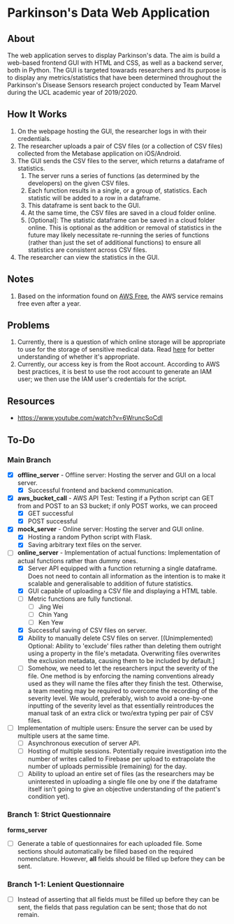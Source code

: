 # Parkinson's Data Web Application
## About
The web application serves to display Parkinson's data. The aim is build a web-based frontend GUI with HTML and CSS, as well as a backend server, both in Python. The GUI is targeted towarads researchers and its purpose is to display any metrics/statistics that have been determined throughout the Parkinson's Disease Sensors research project conducted by Team Marvel during the UCL academic year of 2019/2020. 

## How It Works
1. On the webpage hosting the GUI, the researcher logs in with their credentials. 
1. The researcher uploads a pair of CSV files (or a collection of CSV files) collected from the Metabase application on iOS/Android.
1. The GUI sends the CSV files to the server, which returns a dataframe of statistics.
    1. The server runs a series of functions (as determined by the developers) on the given CSV files. 
    1. Each function results in a single, or a group of, statistics. Each statistic will be added to a row in a dataframe.
    1. This dataframe is sent back to the GUI.
    1. At the same time, the CSV files are saved in a cloud folder online. 
    1. \[Optional]: The statistic dataframe can be saved in a cloud folder online. This is optional as the addition or removal of statistics in the future may likely necessitate re-running the series of functions (rather than just the set of additional functions) to ensure all statistics are consistent across CSV files. 
1. The researcher can view the statistics in the GUI.

## Notes
1. Based on the information found on [AWS Free](https://aws.amazon.com/free/?all-free-tier.sort-by=item.additionalFields.SortRank&all-free-tier.sort-order=asc), the AWS service remains free even after a year. 

## Problems
1. Currently, there is a question of which online storage will be appropriate to use for the storage of sensitive medical data. Read [here](https://aws.amazon.com/blogs/architecture/store-protect-optimize-your-healthcare-data-with-aws/) for better understanding of whether it's appropriate. 
1. Currently, our access key is from the Root account. According to AWS best practices, it is best to use the root account to generate an IAM user; we then use the IAM user's credentials for the script. 

## Resources
 - https://www.youtube.com/watch?v=6WruncSoCdI

## To-Do
### Main Branch
 - [x] <b>offline_server</b> - Offline server: 
     Hosting the server and GUI on a local server. 
     - [x] Successful frontend and backend communication. 
 - [x] <b>aws_bucket_call</b> - AWS API Test:
     Testing if a Python script can GET from and POST to an S3 bucket; if only POST works, we can proceed
     - [x] GET successful
     - [x] POST successful
 - [x] <b>mock_server</b> - Online server:
     Hosting the server and GUI online.
     - [x] Hosting a random Python script with Flask.
     - [x] Saving arbitrary text files on the server. 
 - [ ] <b>online_server</b> - Implementation of actual functions:
     Implementation of actual functions rather than dummy ones. 
     - [x] Server API equipped with a function returning a single dataframe. Does not need to contain all information as the intention is to make it scalable and generalisable to addition of future statistics.
     - [x] GUI capable of uploading a CSV file and displaying a HTML table. 
     - [ ] Metric functions are fully functional. 
          - [ ] Jing Wei
          - [ ] Chin Yang
          - [ ] Ken Yew
     - [x] Successful saving of CSV files on server. 
     - [x] Ability to manually delete CSV files on server. \[(Unimplemented) Optional: Ability to 'exclude' files rather than deleting them outright using a property in the file's metadata. Overwriting files overwrites the exclusion metadata, causing them to be included by default.] 
     - [ ] Somehow, we need to let the researchers input the severity of the file. One method is by enforcing the naming conventions already used as they will name the files after they finish the test. Otherwise, a team meeting may be required to overcome the recording of the severity level. We would, preferably, wish to avoid a one-by-one inputting of the severity level as that essentially reintroduces the manual task of an extra click or two/extra typing per pair of CSV files. 
 - [ ] Implementation of multiple users:
     Ensure the server can be used by multiple users at the same time. 
     - [ ] Asynchronous execution of server API. 
     - [ ] Hosting of multiple sessions. Potentially require investigation into the number of writes called to Firebase per upload to extrapolate the number of uploads permissible (remaining) for the day. 
     - [ ] Ability to upload an entire set of files (as the researchers may be uninterested in uploading a single file one by one if the dataframe itself isn't going to give an objective understanding of the patient's condition yet).
     
### Branch 1: Strict Questionnaire
<b>forms_server</b>
 - [ ] Generate a table of questionnaires for each uploaded file. Some sections should automatically be filled based on the required nomenclature. However, <b>all</b> fields should be filled up before they can be sent. 
 
### Branch 1-1: Lenient Questionnaire
 - [ ] Instead of asserting that all fields must be filled up before they can be sent, the fields that pass regulation can be sent; those that do not remain. 